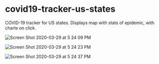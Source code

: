 # covid19-tracker-us-states
COVID-19 tracker for US states. Displays map with stats of epidemic, with charts on click.

![Screen Shot 2020-03-29 at 5 24 09 PM](https://user-images.githubusercontent.com/22108221/77865395-01353300-71e3-11ea-86af-e8409f9b8c67.png)

![Screen Shot 2020-03-29 at 5 24 23 PM](https://user-images.githubusercontent.com/22108221/77865391-fa0e2500-71e2-11ea-8c6e-06a747c4ec4d.png)

![Screen Shot 2020-03-29 at 5 24 37 PM](https://user-images.githubusercontent.com/22108221/77865383-ee226300-71e2-11ea-9991-7c31c4196fb0.png)

